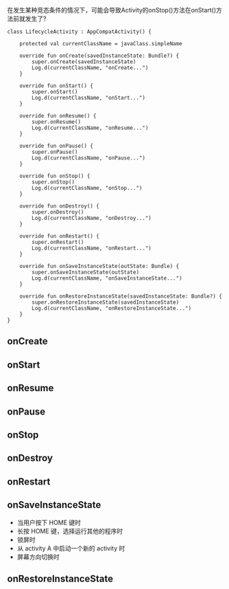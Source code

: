 
在发生某种竞态条件的情况下，可能会导致Activity的onStop()方法在onStart()方法前就发生了?

```
class LifecycleActivity : AppCompatActivity() {

    protected val currentClassName = javaClass.simpleName

    override fun onCreate(savedInstanceState: Bundle?) {
        super.onCreate(savedInstanceState)
        Log.d(currentClassName, "onCreate...")
    }

    override fun onStart() {
        super.onStart()
        Log.d(currentClassName, "onStart...")
    }

    override fun onResume() {
        super.onResume()
        Log.d(currentClassName, "onResume...")
    }

    override fun onPause() {
        super.onPause()
        Log.d(currentClassName, "onPause...")
    }

    override fun onStop() {
        super.onStop()
        Log.d(currentClassName, "onStop...")
    }

    override fun onDestroy() {
        super.onDestroy()
        Log.d(currentClassName, "onDestroy...")
    }

    override fun onRestart() {
        super.onRestart()
        Log.d(currentClassName, "onRestart...")
    }

    override fun onSaveInstanceState(outState: Bundle) {
        super.onSaveInstanceState(outState)
        Log.d(currentClassName, "onSaveInstanceState...")
    }

    override fun onRestoreInstanceState(savedInstanceState: Bundle?) {
        super.onRestoreInstanceState(savedInstanceState)
        Log.d(currentClassName, "onRestoreInstanceState...")
    }
}
```


## onCreate

## onStart

## onResume

## onPause

## onStop

## onDestroy

## onRestart

## onSaveInstanceState
- 当用户按下 HOME 键时
- 长按 HOME 键，选择运行其他的程序时
- 锁屏时
- 从 activity A 中启动一个新的 activity 时
- 屏幕方向切换时

## onRestoreInstanceState
